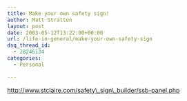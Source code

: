 ```yaml
---
title: Make your own safety sign!
author: Matt Stratton
layout: post
date: 2003-05-12T13:22:00+00:00
url: /life-in-general/make-your-own-safety-sign
dsq_thread_id:
  - 28246134
categories:
  - Personal

---
```

http://www.stclaire.com/safety\_sign\_builder/ssb-panel.php